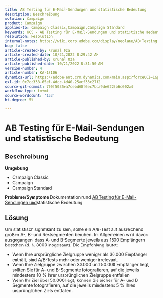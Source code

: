 ```yaml
---
title: AB Testing für E-Mail-Sendungen und statistische Bedeutung
description: Beschreibung
solution: Campaign
product: Campaign
applies-to: Campaign Classic,Campaign,Campaign Standard
keywords: KCS - AB Testing für E-Mail-Sendungen und statistische Bedeutung
resolution: Resolution
internal-notes: https://wiki.corp.adobe.com/display/neolane/AB+Testing+for+Email+Deliveries
bug: false
article-created-by: Krunal Oza
article-created-date: 10/21/2022 8:29:42 AM
article-published-by: Krunal Oza
article-published-date: 10/21/2022 8:31:50 AM
version-number: 4
article-number: KA-17106
dynamics-url: https://adobe-ent.crm.dynamics.com/main.aspx?forceUCI=1&pagetype=entityrecord&etn=knowledgearticle&id=fa5ed781-1a51-ed11-bba2-0022480867fb
exl-id: 0c7cc338-65ef-4dcc-8d40-25acf33c27f2
source-git-commit: 7f0f5035ea7cebd60f6ec7bda9de6225b6c602a4
workflow-type: tm+mt
source-wordcount: '163'
ht-degree: 5%

---
```


# AB Testing für E-Mail-Sendungen und statistische Bedeutung

## Beschreibung

<b>Umgebung</b>
- Campaign Classic
- Campaign
- Campaign Standard



<b>Probleme/Symptome</b>
Dokumentation rund [AB Testing für E-Mail-Sendungen und](https://wiki.corp.adobe.com/display/neolane/AB+Testing+for+Email+Deliveries)statistische Bedeutung


## Lösung


Um statistisch signifikant zu sein, sollte ein A/B-Test auf ausreichend großen A-, B- und Restsegmenten beruhen. Im Allgemeinen wird davon ausgegangen, dass A- und B-Segmente jeweils aus 1500 Empfängern bestehen (d. h. 3000 insgesamt). Die Empfehlung lautet:

- Wenn Ihre ursprüngliche Zielgruppe weniger als 30.000 Empfänger enthält, sind A/B-Tests mehr oder weniger irrelevant.
- Wenn Ihre Zielgruppe zwischen 30.000 und 50.000 Empfänger liegt, sollten Sie für A- und B-Segmente fotografieren, auf die jeweils mindestens 10 % Ihrer ursprünglichen Zielgruppe entfallen.
- Wenn Ihr Ziel über 50.000 liegt, können Sie sicher für A- und B-Segmente fotografieren, auf die jeweils mindestens 5 % Ihres ursprünglichen Ziels entfallen.
